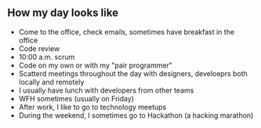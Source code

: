 ##  How my day looks like

* Come to the office, check emails, sometimes have breakfast in the office
* Code review
* 10:00 a.m. scrum
* Code on my own or with my "pair programmer"
* Scatterd meetings throughout the day with designers, develoeprs both locally and remotely
* I usually have lunch with developers from other teams
* WFH sometimes (usually on Friday)
* After work, I like to go to technology meetups
* During the weekend, I sometimes go to Hackathon (a hacking marathon)
